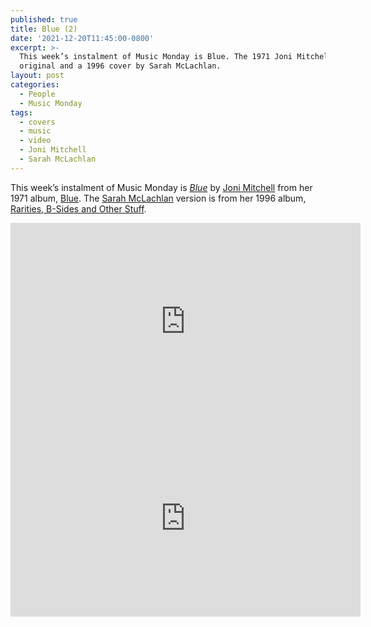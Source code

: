 ```yaml
---
published: true
title: Blue (2)
date: '2021-12-20T11:45:00-0800'
excerpt: >-
  This week’s instalment of Music Monday is Blue. The 1971 Joni Mitchell
  original and a 1996 cover by Sarah McLachlan.
layout: post
categories:
  - People
  - Music Monday
tags:
  - covers
  - music
  - video
  - Joni Mitchell
  - Sarah McLachlan
---
```

This week’s instalment of Music Monday is [_Blue_](https://en.wikipedia.org/wiki/Blue_(Joni_Mitchell_song)) by
[Joni Mitchell](https://jonimitchell.com/) from her 1971 album,
[Blue](https://jonimitchell.com/music/album.cfm?id=5). The [Sarah McLachlan](http://sarahmclachlan.com/)
version is from her 1996 album, [Rarities, B-Sides and Other Stuff](https://www.sarahmclachlan.com/discography/rarities-b-sides-other-stuff/).

<div class="video-container">
<iframe width="560" height="315" src="https://www.youtube.com/embed/w5782PQO5is" frameborder="0" allowfullscreen title="Video: Blue by Joni Mitchell"></iframe>
</div>

<div class="video-container">
<iframe width="560" height="315" src="https://www.youtube.com/embed/STRGKm7T72M" frameborder="0" allowfullscreen title="Video: Blue by Sarah McLachlan"></iframe>
</div>
